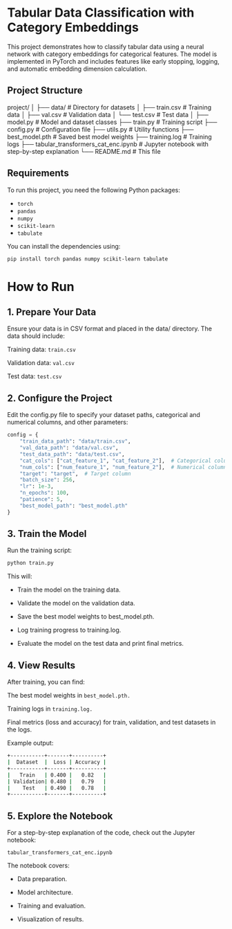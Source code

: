 # Tabular Data Classification with Category Embeddings

This project demonstrates how to classify tabular data using a neural network with category embeddings for categorical features. The model is implemented in PyTorch and includes features like early stopping, logging, and automatic embedding dimension calculation.

## Project Structure

project/
│
├── data/ # Directory for datasets
│ ├── train.csv # Training data
│ ├── val.csv # Validation data
│ └── test.csv # Test data
│
├── model.py # Model and dataset classes
├── train.py # Training script
├── config.py # Configuration file
├── utils.py # Utility functions
├── best_model.pth # Saved best model weights
├── training.log # Training logs
├── tabular_transformers_cat_enc.ipynb # Jupyter notebook with step-by-step explanation
└── README.md # This file

## Requirements

To run this project, you need the following Python packages:

- `torch`
- `pandas`
- `numpy`
- `scikit-learn`
- `tabulate`

You can install the dependencies using:

```bash
pip install torch pandas numpy scikit-learn tabulate
```

# How to Run
## 1. Prepare Your Data
Ensure your data is in CSV format and placed in the data/ directory. The data should include:

Training data: `train.csv`

Validation data: `val.csv`

Test data: `test.csv`

## 2. Configure the Project
Edit the config.py file to specify your dataset paths, categorical and numerical columns, and other parameters:

```python
config = {
    "train_data_path": "data/train.csv",
    "val_data_path": "data/val.csv",
    "test_data_path": "data/test.csv",
    "cat_cols": ["cat_feature_1", "cat_feature_2"],  # Categorical columns
    "num_cols": ["num_feature_1", "num_feature_2"],  # Numerical columns
    "target": "target",  # Target column
    "batch_size": 256,
    "lr": 1e-3,
    "n_epochs": 100,
    "patience": 5,
    "best_model_path": "best_model.pth"
}
```

## 3. Train the Model
Run the training script:

```bash
python train.py
```

This will:

- Train the model on the training data.

- Validate the model on the validation data.

- Save the best model weights to best_model.pth.

- Log training progress to training.log.

- Evaluate the model on the test data and print final metrics.

## 4. View Results
After training, you can find:

The best model weights in `best_model.pth.`

Training logs in `training.log.`

Final metrics (loss and accuracy) for train, validation, and test datasets in the logs.

Example output:

```bash
+-----------+-------+----------+
|  Dataset  |  Loss | Accuracy |
+-----------+-------+----------+
|   Train   | 0.400 |   0.82   |
| Validation| 0.480 |   0.79   |
|    Test   | 0.490 |   0.78   |
+-----------+-------+----------+
```

## 5. Explore the Notebook
For a step-by-step explanation of the code, check out the Jupyter notebook:

`tabular_transformers_cat_enc.ipynb`

The notebook covers:

- Data preparation.

- Model architecture.

- Training and evaluation.

- Visualization of results.